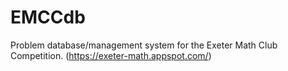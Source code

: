 EMCCdb
======

Problem database/management system for the Exeter Math Club Competition. (https://exeter-math.appspot.com/)
